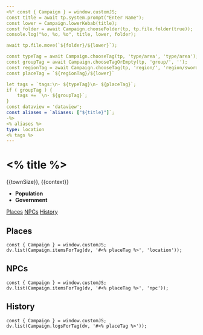 ```yaml
---
<%* const { Campaign } = window.customJS;
const title = await tp.system.prompt("Enter Name");
const lower = Campaign.lowerKebab(title);
const folder = await Campaign.chooseFolder(tp, tp.file.folder(true));
console.log("%o, %o, %o", title, lower, folder);

await tp.file.move(`${folder}/${lower}`);

const typeTag = await Campaign.chooseTag(tp, 'type/area', 'type/area');
const groupTag = await Campaign.chooseTagOrEmpty(tp, 'group/', '');
const regionTag = await Campaign.chooseTag(tp, 'region/', 'region/sword-coast-north');
const placeTag = `${regionTag}/${lower}`

let tags = `tags:\n- ${typeTag}\n- ${placeTag}`;
if ( groupTag ) {
    tags += `\n- ${groupTag}`;
}
const dataview = 'dataview';
const aliases = `aliases: ["${title}"]`;
-%>
<% aliases %>
type: location
<% tags %>
---
```

# <% title %>
<span class="subhead">{{townSize}}, {{context}}</span>

- **Population**
- **Government**

<span class="nav">[Places](#Places) [NPCs](#NPCs) [History](#History)</span>

## Places

```<% dataview %>js
const { Campaign } = window.customJS;
dv.list(Campaign.itemsForTag(dv, '#<% placeTag %>', 'location'));
```

## NPCs

```<% dataview %>js
const { Campaign } = window.customJS;
dv.list(Campaign.itemsForTag(dv, '#<% placeTag %>', 'npc'));
```

## History
```<% dataview %>js
const { Campaign } = window.customJS;
dv.list(Campaign.logsForTag(dv, '#<% placeTag %>'));
```
